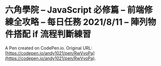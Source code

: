 # 六角學院 – JavaScript 必修篇 – 前端修練全攻略 – 每日任務 2021/8/11 – 陣列物件搭配 if 流程判斷練習

A Pen created on CodePen.io. Original URL: [https://codepen.io/andy1021/pen/RwVvoPa](https://codepen.io/andy1021/pen/RwVvoPa).


